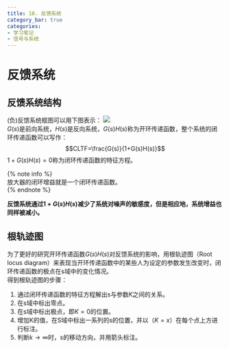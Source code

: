 ```yaml
---
title: 10. 反馈系统
category_bar: true
categories: 
- 学习笔记
- 信号与系统
---  
```

# 反馈系统
## 反馈系统结构
(负)反馈系统框图可以用下图表示：
![](https://cdn.jsdelivr.net/gh/l61012345/Pic/img/20210531144620.png)  
$G(s)$是前向系统，$H(s)$是反向系统，$G(s)H(s)$称为开环传递函数，整个系统的闭环传递函数可以写作：  
$$CLTF=\frac{G(s)}{1+G(s)H(s)}$$
$1+G(s)H(s)=0$称为闭环传递函数的特征方程。  

{% note info %}  
放大器的闭环增益就是一个闭环传递函数。  
{% endnote %}  

**反馈系统通过$1+G(s)H(s)$减少了系统对噪声的敏感度，但是相应地，系统增益也同样被减小。**  

## 根轨迹图
为了更好的研究开环传递函数$G(s)H(s)$对反馈系统的影响，用根轨迹图（Root locus diagram）来表现当开环传递函数中的某些人为设定的参数发生改变时，闭环传递函数的极点在s域中的变化情况。  
得到根轨迹图的步骤：  
1. 通过闭环传递函数的特征方程解出s与参数$K$之间的关系。
2. 在s域中标出零点。  
3. 在s域中标出极点，即$K=0$的位置。  
4. 增加K的值，在S域中标出一系列的s的位置，并以（$K=x$）在每个点上方进行标注。  
5. 判断$k→∞$时，s的移动方向，并用箭头标注。  


